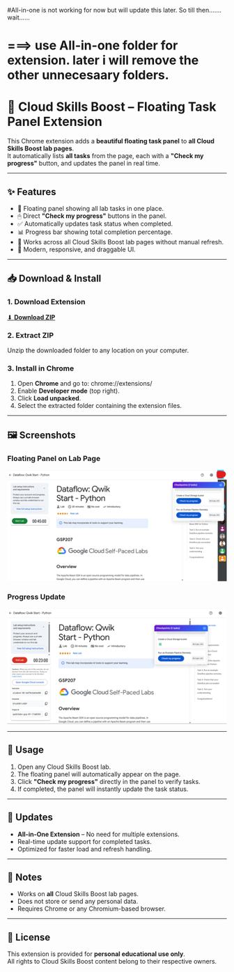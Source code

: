#All-in-one is not working for now but will update this later. So till then....... wait......


# ===> use All-in-one folder for extension. later i will remove the other unnecesaary folders.


# 🌟 Cloud Skills Boost – Floating Task Panel Extension

This Chrome extension adds a **beautiful floating task panel** to **all Cloud Skills Boost lab pages**.  
It automatically lists **all tasks** from the page, each with a **"Check my progress"** button, and updates the panel in real time.

---

## ✨ Features
- 📌 Floating panel showing all lab tasks in one place.
- 🖱 Direct **"Check my progress"** buttons in the panel.
- ✅ Automatically updates task status when completed.
- 📊 Progress bar showing total completion percentage.
- 🎯 Works across all Cloud Skills Boost lab pages without manual refresh.
- 🎨 Modern, responsive, and draggable UI.

---

## 📥 Download & Install

### **1. Download Extension**
[⬇ **Download ZIP**](https://github.com/pulkitbarala/cloud-extension/archive/refs/heads/main.zip)  

### **2. Extract ZIP**
Unzip the downloaded folder to any location on your computer.

### **3. Install in Chrome**
1. Open **Chrome** and go to: chrome://extensions/
2. Enable **Developer mode** (top right).
3. Click **Load unpacked**.
4. Select the extracted folder containing the extension files.

---

## 🖼 Screenshots

### **Floating Panel on Lab Page**
![Floating Panel](./images/cloud-1.png)

### **Progress Update**
![Progress Update](./images/cloud-2.png)

---

## 🚀 Usage
1. Open any Cloud Skills Boost lab.
2. The floating panel will automatically appear on the page.
3. Click **"Check my progress"** directly in the panel to verify tasks.
4. If completed, the panel will instantly update the task status.

---

## 🔄 Updates
- **All-in-One Extension** – No need for multiple extensions.
- Real-time update support for completed tasks.
- Optimized for faster load and refresh handling.

---

## 📌 Notes
- Works on **all** Cloud Skills Boost lab pages.
- Does not store or send any personal data.
- Requires Chrome or any Chromium-based browser.

---

## 📄 License
This extension is provided for **personal educational use only**.  
All rights to Cloud Skills Boost content belong to their respective owners.
